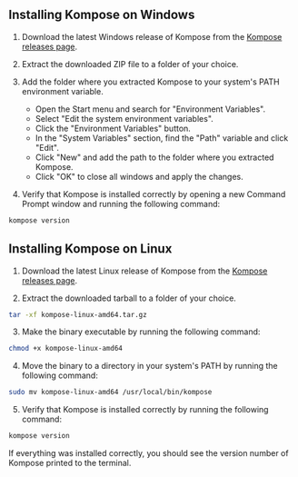## Installing Kompose on Windows

1. Download the latest Windows release of Kompose from the [Kompose releases page](https://github.com/kubernetes/kompose/releases).

2. Extract the downloaded ZIP file to a folder of your choice.

3. Add the folder where you extracted Kompose to your system's PATH environment variable.

    - Open the Start menu and search for "Environment Variables".
    - Select "Edit the system environment variables".
    - Click the "Environment Variables" button.
    - In the "System Variables" section, find the "Path" variable and click "Edit".
    - Click "New" and add the path to the folder where you extracted Kompose.
    - Click "OK" to close all windows and apply the changes.

4. Verify that Kompose is installed correctly by opening a new Command Prompt window and running the following command:

```cmd
kompose version
```

## Installing Kompose on Linux

1. Download the latest Linux release of Kompose from the [Kompose releases page](https://github.com/kubernetes/kompose/releases).

2. Extract the downloaded tarball to a folder of your choice.

```bash
tar -xf kompose-linux-amd64.tar.gz
```

3. Make the binary executable by running the following command:

```bash
chmod +x kompose-linux-amd64
```

4. Move the binary to a directory in your system's PATH by running the following command:

```bash
sudo mv kompose-linux-amd64 /usr/local/bin/kompose
```

5. Verify that Kompose is installed correctly by running the following command:

```bash
kompose version
``` 

If everything was installed correctly, you should see the version number of Kompose printed to the terminal.
